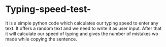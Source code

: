 # Typing-speed-test-
It is a simple python code  which calculates our typing speed to enter any text. It offers a random text and we need to write it as user input. After that it will calculate our speed of typing and gives the number of mistakes wo made while copying the sentence. 
